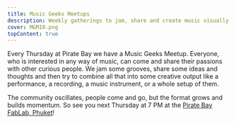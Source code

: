 ```yaml
---
title: Music Geeks Meetups
description: Weekly gatherings to jam, share and create music visually
cover: MGM10.png
topContent: true
---
```


Every Thursday at Pirate Bay we have a Music Geeks Meetup. Everyone, who is interested in any way of music, can come and share their passions with other curious people. We jam some grooves, share some ideas and thoughts and then try to combine all that into some creative output like a performance, a recording, a music instrument, or a whole setup of them.

The community oscillates, people come and go, but the format grows and builds momentum. So see you next Thursday at 7 PM at the [Pirate Bay FabLab, Phuket](../index.md)!
